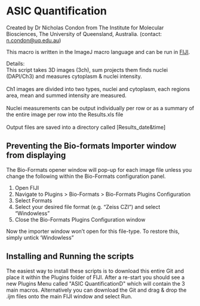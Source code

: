 # ASIC Quantification

Created by Dr Nicholas Condon from The Institute for Molecular Biosciences, The University of Queensland, Australia. (contact: n.condon@uq.edu.au)

This macro is written in the ImageJ macro language and can be run in [FIJI](http://fiji.sc). 

Details:<br> This script takes 3D images (3ch), sum projects them finds nuclei (DAPI/Ch3) and measures cytoplasm & nuclei intensity. <br><br>
Ch1 images are divided into two types, nuclei and cytoplasm, each regions area, mean and summed intensity are measured.
<br><br> Nuclei measurements can be output individually per row or as a summary of the entire image per row into the Results.xls file
<br><br> Output files are saved into a directory called [Results_date&time]


## Preventing the Bio-formats Importer window from displaying
The Bio-Formats opener window will pop-up for each image file unless you change the following within the Bio-Formats configuration panel.

1. Open FIJI
2. Navigate to Plugins > Bio-Formats > Bio-Formats Plugins Configuration
3. Select Formats
4. Select your desired file format (e.g. “Zeiss CZI”) and select “Windowless”
5. Close the Bio-Formats Plugins Configuration window

Now the importer window won’t open for this file-type. To restore this, simply untick ‘Windowless”

## Installing and Running the scripts
The easiest way to install these scripts is to download this entire Git and place it within the Plugins folder of FIJI. After a re-start you should see a new Plugins Menu called "ASIC QuantificationD" which will contain the 3 main macros. Alternatively you can download the Git and drag & drop the .ijm files onto the main FIJI window and select Run.


